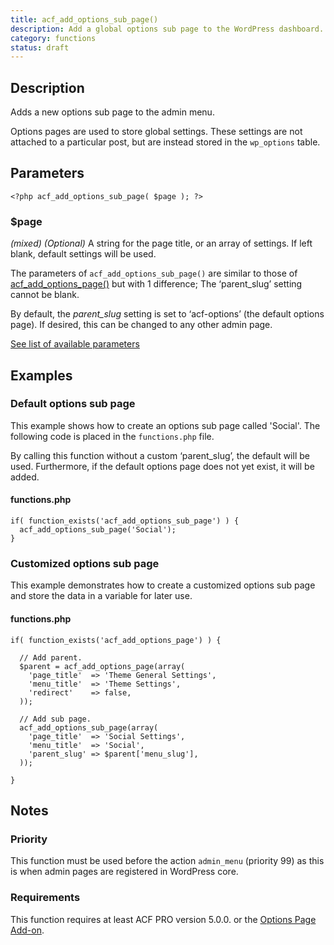 ```yaml
---
title: acf_add_options_sub_page()
description: Add a global options sub page to the WordPress dashboard.
category: functions
status: draft
---
```


## Description
Adds a new options sub page to the admin menu.

Options pages are used to store global settings. These settings are not attached to a particular post, but are instead stored in the `wp_options` table.

## Parameters
```
<?php acf_add_options_sub_page( $page ); ?>
```

### $page
*(mixed)* *(Optional)* A string for the page title, or an array of settings. If left blank, default settings will be used.

The parameters of `acf_add_options_sub_page()` are similar to those of [acf_add_options_page()](https://www.advancedcustomfields.com/resources/acf_add_options_page/) but with 1 difference; The ‘parent_slug’ setting cannot be blank.

By default, the _parent_slug_ setting is set to ‘acf-options’ (the default options page). If desired, this can be changed to any other admin page.

[See list of available parameters](https://www.advancedcustomfields.com/resources/acf_add_options_page/)

## Examples

### Default options sub page
This example shows how to create an options sub page called 'Social'. The following code is placed in the `functions.php` file.

By calling this function without a custom ‘parent_slug’, the default will be used. Furthermore, if the default options page does not yet exist, it will be added.

#### functions.php
```
if( function_exists('acf_add_options_sub_page') ) {
  acf_add_options_sub_page('Social');
}
```

### Customized options sub page
This example demonstrates how to create a customized options sub page and store the data in a variable for later use.

#### functions.php
```
if( function_exists('acf_add_options_page') ) {

  // Add parent.
  $parent = acf_add_options_page(array(
    'page_title'  => 'Theme General Settings',
    'menu_title'  => 'Theme Settings',
    'redirect'    => false,
  ));

  // Add sub page.
  acf_add_options_sub_page(array(
    'page_title'  => 'Social Settings',
    'menu_title'  => 'Social',
    'parent_slug' => $parent['menu_slug'],
  ));

}
```

## Notes

### Priority
This function must be used before the action `admin_menu` (priority 99) as this is when admin pages are registered in WordPress core.

### Requirements
This function requires at least ACF PRO version 5.0.0. or the [Options Page Add-on](https://www.advancedcustomfields.com/add-ons/options-page/).
